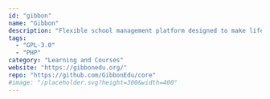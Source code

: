 ```yaml
---
id: "gibbon"
name: "Gibbon"
description: "Flexible school management platform designed to make life better for teachers, students, parents and leaders."
tags:
  - "GPL-3.0"
  - "PHP"
category: "Learning and Courses"
website: "https://gibbonedu.org/"
repo: "https://github.com/GibbonEdu/core"
#image: "/placeholder.svg?height=300&width=400"
---
```


